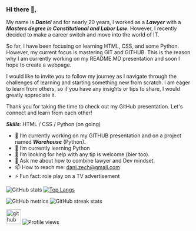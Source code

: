 ### Hi there 👋, 

My name is ***Daniel*** and for nearly 20 years, I worked as a ***Lawyer*** with a ***Masters degree in Constitutional and Labor Law***. However, I recently decided to make a career switch and move into the world of IT.

So far, I have been focusing on learning HTML, CSS, and some Python. However, my current focus is mastering GIT and GITHUB. This is the reason why I am currently working on my README.MD presentation and soon I hope to create a webpage.

I would like to invite you to follow my journey as I navigate through the challenges of learning and starting something new from scratch. I am eager to learn from others, so if you have any insights or tips to share, I would greatly appreciate it.

Thank you for taking the time to check out my GitHub presentation. Let's connect and learn from each other!

***Skills***: HTML / CSS / Python (on going)

- 🔭 I’m currently working on my GITHUB presentation and on a project named ***Warehouse*** (Python). 
- 🌱 I’m currently learning Python 
- 🤔 I’m looking for help with any tip is welcome (bier too).  
- 💬 Ask me about how to combine lawyer and Dev mindset. 
- 📫 How to reach me: dani.zech@gmail.com 
- ⚡ Fun fact: role play on a TV advertisement 

![GitHub stats](https://github-readme-stats.vercel.app/api?username=DanZech&show_icons=true&count_private=true) [![Top Langs](https://github-readme-stats.vercel.app/api/top-langs/?username=DanZech)](https://github.com/anuraghazra/github-readme-stats)  

![GitHub metrics](https://metrics.lecoq.io/DanZech) 
![GitHub streak stats](https://streak-stats.demolab.com/?user=DanZech)  

[<img src='https://cdn.jsdelivr.net/npm/simple-icons@3.0.1/icons/github.svg' alt='github' height='40'>](https://github.com/DanZech) ![Profile views](https://gpvc.arturio.dev/DanZech)  
